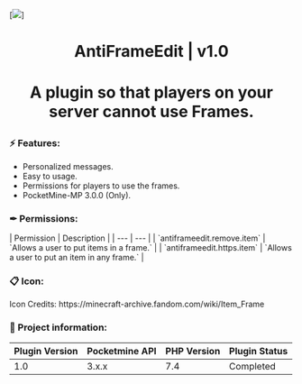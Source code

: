 [![](https://poggit.pmmp.io/shield.state/AntiFrameEdit)]

<div align="center">
<h1>AntiFrameEdit | v1.0<h1>
<p>A plugin so that players on your server cannot use Frames.</p>
</div>

<h3>⚡ Features:</h3>
<ul>
<li>Personalized messages.</li>
<li>Easy to usage.</li>
<li>Permissions for players to use the frames.</li>
<li>PocketMine-MP 3.0.0 (Only).</li>
</ul>

<h3>✒ Permissions:</h3>
| Permission | Description |
| --- | --- |
| `antiframeedit.remove.item` | `Allows a user to put items in a frame.` |
| `antiframeedit.https.item` | `Allows a user to put an item in any frame.` |


<h3>📋 Icon:</h3>

<p>Icon Credits: https://minecraft-archive.fandom.com/wiki/Item_Frame</p>

<h3>📖 Project information:</h3>

| Plugin Version | Pocketmine API | PHP Version | Plugin Status |
|---|---|---|---|
| 1.0 | 3.x.x | 7.4 | Completed |
